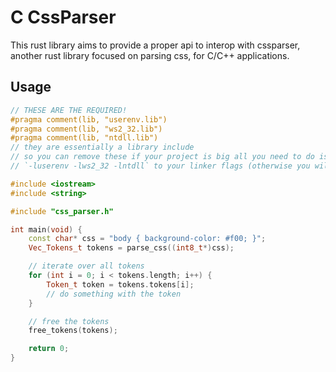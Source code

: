 
# C CssParser

This rust library aims to provide a proper api to interop with cssparser, another rust library focused on parsing css, for C/C++ applications.

## Usage

```cpp
// THESE ARE THE REQUIRED!
#pragma comment(lib, "userenv.lib")
#pragma comment(lib, "ws2_32.lib")
#pragma comment(lib, "ntdll.lib")
// they are essentially a library include
// so you can remove these if your project is big all you need to do is add
// `-luserenv -lws2_32 -lntdll` to your linker flags (otherwise you will get linker errors)

#include <iostream>
#include <string>

#include "css_parser.h"

int main(void) {
    const char* css = "body { background-color: #f00; }";
    Vec_Tokens_t tokens = parse_css((int8_t*)css);

    // iterate over all tokens
    for (int i = 0; i < tokens.length; i++) {
        Token_t token = tokens.tokens[i];
        // do something with the token
    }

    // free the tokens
    free_tokens(tokens);

    return 0;
}

```
